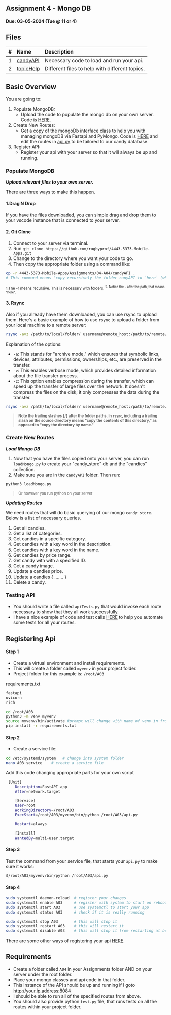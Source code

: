 ## Assignment 4 - Mongo DB
#### Due: 03-05-2024 (Tue @ 11 or 4)

## Files

|   #   | Name                   | Description                                    |
| :---: | :--------------------- | :--------------------------------------------- |
|   1   | [candyAPI](candyAPI)   | Necessary code to load and run your api.       |
|   2   | [topicHelp](topicHelp) | Different files to help with different topics. |


## Basic Overview

You are going to:
1. Populate MongoDB:
   - Upload the code to populate the mongo db on your own server. Code is [HERE](./candyAPI/).
2. Create New Routes: 
   - Get a copy of the mongoDb interface class to help you with managing mongoDB via Fastapi and PyMongo. Code is [HERE](./candyAPI/mongoDBInterface.py) and edit the routes in [api.py](./candyAPI/api.py) to be tailored to our candy database.
3. Register API:
   - Register your api with your server so that it will always be up and running.  

### Populate MongoDB

***Upload relevant files to your own server.***

There are three ways to make this happen.

#### 1.Drag N Drop

If you have the files downloaded, you can simple drag and drop them to your vscode instance that is connected to your server.

#### 2. Git Clone

1. Connect to your server via terminal. 
2. Run `git clone https://github.com/rugbyprof/4443-5373-Mobile-Apps.git`
3. Change to the directory where you want your code to go.
4. Then copy the appropriate folder using a command like: 
   
```bash
cp -r 4443-5373-Mobile-Apps/Assignments/04-A04/candyAPI .
# This command means "copy recursively the folder canyAPI to `here` (wherever you currently are)"
```
<sup>1.The -r means recursive. This is necessary with folders.
<sup>2. Notice the `.` after the path, that means "here". 

#### 3. Rsync

Also if you already have them downloaded, you can use rsync to upload them. Here's a basic example of how to use `rsync` to upload a folder from your local machine to a remote server:

```sh
rsync -avz /path/to/local/folder/ username@remote_host:/path/to/remote/folder/
```

Explanation of the options:

- `-a`: This stands for "archive mode," which ensures that symbolic links, devices, attributes, permissions, ownerships, etc., are preserved in the transfer.
- `-v`: This enables verbose mode, which provides detailed information about the file transfer process.
- `-z`: This option enables compression during the transfer, which can speed up the transfer of large files over the network. It doesn't compress the files on the disk; it only compresses the data during the transfer.

```sh
rsync -avz /path/to/local/folder/ username@remote_host:/path/to/remote/folder/
```
><sup>**Note the trailing slashes (`/`) after the folder paths. In `rsync`, including a trailing slash on the source directory means "copy the contents of this directory," as opposed to "copy the directory by name."**</sup>

### Create New Routes

***Load Mongo DB***

1. Now that you have the files copied onto your server, you can run `loadMongo.py` to create your "candy_store" db and the "candies" collection.  
2. Make sure you are in the `candyAPI` folder. Then run:

```bash
python3 loadMongo.py
```
><sup>Or however you run python on your server</sup>

***Updating Routes***

We need routes that will do basic querying of our mongo `candy store`. Below is a list of necessary queries.

1. Get all candies.
2. Get a list of categories.
3. Get candies in a specific category.
4. Get candies with a key word in the description.
5. Get candies with a key word in the name.
6. Get candies by price range.
7. Get candy with with a specified ID.
8. Get a candy image.
9. Update a candies price. 
10. Update a candies { ....... }
11. Delete a candy.

### Testing API

- You should write a file called `apiTests.py` that would invoke each route necessary to show that they all work successfully. 
- I have a nice example of code and test calls [HERE](./topicHelp/apiTests.md) to help you automate some tests for all your routes.

## Registering Api

#### Step 1
- Create a virtual environment and install requirements.
- This will create a folder called `myvenv` in your project folder.
- Project folder for this example is: `/root/A03`

requirements.txt 
```txt
fastapi
uvicorn
rich
```

```bash
cd /root/A03
python3 -m venv myvenv
source myvenv/bin/activate #prompt will change with name of venv in front of it
pip install -r requirements.txt
```

#### Step 2

- Create a service file:
```bash
cd /etc/systemd/system   # change into system folder
nano A03.service    # create a service file
```

Add this code changing appropriate parts for your own script
```bash
 [Unit]
    Description=FastAPI app
    After=network.target

    [Service]
    User=root
    WorkingDirectory=/root/A03
    ExecStart=/root/A03/myvenv/bin/python /root/A03/api.py

    Restart=always

    [Install]
    WantedBy=multi-user.target
```
#### Step 3


Test the command from your service file, that starts your `api.py` to make sure it works:
```bash
$/root/A03/myvenv/bin/python /root/A03/api.py
```

#### Step 4

```bash
sudo systemctl daemon-reload  # register your changes
sudo systemctl enable A03     # register with system to start on reboot
sudo systemctl start A03      # use systemctl to start your app
sudo systemctl status A03     # check if it is really running

sudo systemctl stop A03       # this will stop it
sudo systemctl restart A03    # this will restart it
sudo systemctl disable A03    # this will stop it from restarting at boot
```

There are some other ways of registering your api [HERE](./topicHelp/registerApi.md).


## Requirements

- Create a folder called `A04` in your Assignments folder AND on your server under the root folder.
- Place your mongo classes and api code in that folder. 
- This instance of the API should be up and running if I goto http://your.ip.address:8084
- I should be able to run all of the specified routes from above.
- You should also provide python `test.py` file, that runs tests on all the routes within your project folder.


